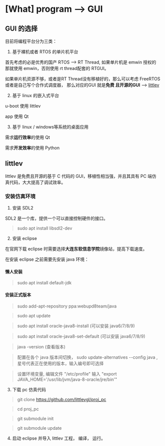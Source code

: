 [What] program --> GUI
=======================

## GUI 的选择

目前将编程平台分为三类：

1. 基于裸机或者 RTOS 的单片机平台

首先考虑的必是优秀的国产 RTOS --> RT Thread, 如果单片机是 emwin 授权的那就使用 emwin，否则使用 rt thread配套的 RTGUI。

如果单片机资源不够，或者是RT Thread没有移植好的，那么可以考虑 FreeRTOS 或者是自己写个合作式调度器， 那么对应的GUI 就是**免费
且开源的GUI** --> [littlev](littlev.hu)

2. 基于 linux 的嵌入式平台

u-boot 使用 littlev

app 使用 Qt

3. 基于 linux / windows等系统的桌面应用

需求**运行效率**的使用 Qt

需求**开发效率**的使用 Python

## littlev

littlev 是免费且开源的基于 C 代码的 GUI，移植性相当强，并且其具有 PC 端仿真代码，大大提高了调试效率。

### 安装仿真环境

1. 安装 SDL2

SDL2 是一个库，提供一个可以直接控制硬件的接口。

> sudo apt install libsdl2-dev

2. 安装 eclipse

在官网下载 eclipse 时需要选择**大连东软信息学院**镜像站，提高下载速度。

在安装 eclipse 之前需要先安装 java 环境：

#### 懒人安装

> sudo apt install default-jdk

#### 安装正式版本

> sudo add-apt-repository ppa:webupd8team/java

> sudo apt update

> sudo apt install oracle-java8-install  (可以安装 java6/7/8/9)

> sudo apt install oracle-java8-set-default (可以安装 java6/7/8/9)

> java -version (查看版本)

> 配置在各个 java 版本间切换， sudo update-alternatives --config java  , 星号代表正在使用的版本，输入编号即可选择

> 设置环境变量,  编辑文件 "/etc/profile" 输入 "export JAVA\_HOME='/usr/lib/jvm/java-8-oracle/jre/bin'"


3. 下载 pc 仿真代码

> git clone https://github.com/littlevgl/proj_pc

> cd proj_pc

> git submodule init

> git submodule update

4. 启动 eclipse 并导入 littlev 工程， 编译， 运行。
